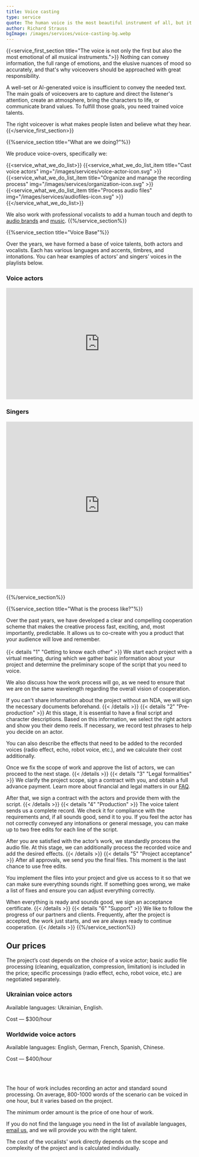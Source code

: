 ```yaml
---
title: Voice casting
type: service
quote: The human voice is the most beautiful instrument of all, but it is the most difficult to play
author: Richard Strauss
bgImage: /images/services/voice-casting-bg.webp
---
```


{{<service_first_section title="The voice is not only the first but also the most emotional of all musical instruments.">}}
Nothing can convey information, the full range of emotions, and the elusive nuances of mood so accurately, and that's why voiceovers should be approached with great responsibility.

A well-set or AI-generated voice is insufficient to convey the needed text. The main goals of voiceovers are to capture and direct the listener's attention, create an atmosphere, bring the characters to life, or communicate brand values. To fulfill those goals, you need trained voice talents.

The right voiceover is what makes people listen and believe what they hear.
{{</service_first_section>}}

{{%service_section title="What are we doing?"%}}

We produce voice-overs, specifically we:

{{<service_what_we_do_list>}}
{{<service_what_we_do_list_item title="Cast voice actors" img="/images/services/voice-actor-icon.svg" >}}
{{<service_what_we_do_list_item title="Organize and manage the recording process" img="/images/services/organization-icon.svg" >}}
{{<service_what_we_do_list_item title="Process audio files" img="/images/services/audiofiles-icon.svg" >}}
{{</service_what_we_do_list>}}

We also work with professional vocalists to add a human touch and depth to [audio brands](/en/services/audio-branding) and [music](/en/services/music-composing).
{{%/service_section%}}

{{%service_section title="Voice Base"%}}

Over the years, we have formed a base of voice talents, both actors and vocalists. Each has various languages ​​and accents, timbres, and intonations. You can hear examples of actors’ and singers’ voices in the playlists below.

<h3>Voice actors</h3>
<div class="iframe-container mobile-long">
<iframe width="100%" height="300" scrolling="no" frameborder="no" allow="autoplay" src="https://w.soundcloud.com/player/?url=https%3A//api.soundcloud.com/playlists/303617614%3Fsecret_token%3Ds-jgwUQD8Wr0W&color=%23f23b0d&auto_play=false&hide_related=false&show_comments=false&show_user=true&show_reposts=false&show_teaser=false"></iframe>
</div>

<h3>Singers</h3>
<div class="iframe-container mobile-long">
<iframe width="100%" height="450" scrolling="no" frameborder="no" allow="autoplay" src="https://w.soundcloud.com/player/?url=https%3A//api.soundcloud.com/playlists/1259357083%3Fsecret_token%3Ds-vWRXTht4Qep&color=%23f23b0d&auto_play=false&hide_related=false&show_comments=false&show_user=true&show_reposts=false&show_teaser=false"></iframe>
</div>

{{%/service_section%}}

{{%service_section title="What is the process like?"%}}

Over the past years, we have developed a clear and compelling cooperation scheme that makes the creative process fast, exciting, and, most importantly, predictable. It allows us to co-create with you a product that your audience will love and remember.
<br /><br />
{{< details "1" "Getting to know each other"  >}}
We start each project with a virtual meeting, during which we gather basic information about your project and determine the preliminary scope of the script that you need to voice.  

We also discuss how the work process will go, as we need to ensure that we are on the same wavelength regarding the overall vision of cooperation.

If you can't share information about the project without an NDA, we will sign the necessary documents beforehand.
{{< /details  >}}
{{< details "2" "Pre-production"  >}}
At this stage, it is essential to have a final script and character descriptions. Based on this information, we select the right actors and show you their demo reels. If necessary, we record test phrases to help you decide on an actor.

You can also describe the effects that need to be added to the recorded voices (radio effect, echo, robot voice, etc.), and we calculate their cost additionally.

Once we fix the scope of work and approve the list of actors, we can proceed to the next stage.
{{< /details  >}}
{{< details "3" "Legal formalities"  >}}
We clarify the project scope, sign a contract with you, and obtain a full advance payment. Learn more about financial and legal matters in our [FAQ](/en/faq).

After that, we sign a contract with the actors and provide them with the script.
{{< /details  >}}
{{< details "4" "Production"  >}}
The voice talent sends us a complete record. We check it for compliance with the requirements and, if all sounds good, send it to you. If you feel the actor has not correctly conveyed any intonations or general message, you can make up to two free edits for each line of the script.

After you are satisfied with the actor’s work, we standardly process the audio file. At this stage, we can additionally process the recorded voice and add the desired effects.
{{< /details  >}}
{{< details "5" "Project acceptance"  >}}
After all approvals, we send you the final files. This moment is the last chance to use free edits.

You implement the files into your project and give us access to it so that we can make sure everything sounds right. If something goes wrong, we make a list of fixes and ensure you can adjust everything correctly.

When everything is ready and sounds good, we sign an acceptance certificate.
{{< /details  >}}
{{< details "6" "Support"  >}}
We like to follow the progress of our partners and clients. Frequently, after the project is accepted, the work just starts, and we are always ready to continue cooperation.
{{< /details  >}}
{{%/service_section%}}


<div class="our-prices service-section inline-gap">
    <div class="small-container">
        <h2>Our prices</h2>
        <div>
            <p>
                The project’s cost depends on the choice of a voice actor; basic audio file processing (cleaning, equalization, compression, limitation) is included in the price; specific processings (radio effect, echo, robot voice, etc.) are negotiated separately.
            </p>
        </div>
        <h3>Ukrainian voice actors</h3>
        <div>
            <p>Available languages: Ukrainian, English.</p>
            <p>Cost — $300/hour</p>
        </div>
        <h3>Worldwide voice actors</h3>
        <div>
            <p>Available languages: English, German, French, Spanish, Chinese.</p>
            <p>Cost — $400/hour</p>
            <br />
            <br />
            <p>The hour of work includes recording an actor and standard sound processing. On average, 800-1000 words of the scenario can be voiced in one hour, but it varies based on the project.</p>
            <p>The minimum order amount is the price of one hour of work.</p>
            <p>If you do not find the language you need in the list of available languages, <a href="mailto:connect@vp-production.com">email us</a>, and we will provide you with the right talent.</p>
            <p>The cost of the vocalists' work directly depends on the scope and complexity of the project and is calculated individually.</p>
        </div>
    </div>
</div>